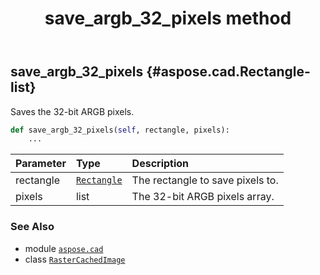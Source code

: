 ﻿---
title: save_argb_32_pixels method
second_title: Aspose.CAD for Python via .NET API References
description: 
type: docs
weight: 340
url: /python-net/aspose.cad/rastercachedimage/save_argb_32_pixels/
is_root: false
---

## save_argb_32_pixels {#aspose.cad.Rectangle-list}

Saves the 32-bit ARGB pixels.



```python
def save_argb_32_pixels(self, rectangle, pixels):
    ...
```


| Parameter | Type | Description |
| :- | :- | :- |
| rectangle | [`Rectangle`](/cad/python-net/aspose.cad/rectangle) | The rectangle to save pixels to. |
| pixels | list | The 32-bit ARGB pixels array. |



### See Also
* module [`aspose.cad`](../../)
* class [`RasterCachedImage`](/cad/python-net/aspose.cad/rastercachedimage)
